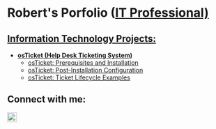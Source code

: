 <h1>Robert's Porfolio (<a href="https://linkedin.com/in/robertbrantley22">IT Professional)</h1>

<h2>Information Technology Projects:</h2>

- <b>osTicket (Help Desk Ticketing System)</b>
  - [osTicket: Prerequisites and Installation](https://github.com/HesthaNeo/osticket-prereqs)
  - [osTicket: Post-Installation Configuration](https://github.com/HesthaNeo/post-install-config)
  - [osTicket: Ticket Lifecycle Examples](https://github.com/HesthaNeo/ticket-lifecycle)

<h2>Connect with me:</h2>

[<img align="left" alt="Robert | LinkedIn" width="22px" src="https://cdn.jsdelivr.net/npm/simple-icons@v3/icons/linkedin.svg" />][linkedin]

[linkedin]: https://linkedin.com/in/robertbrantley22
